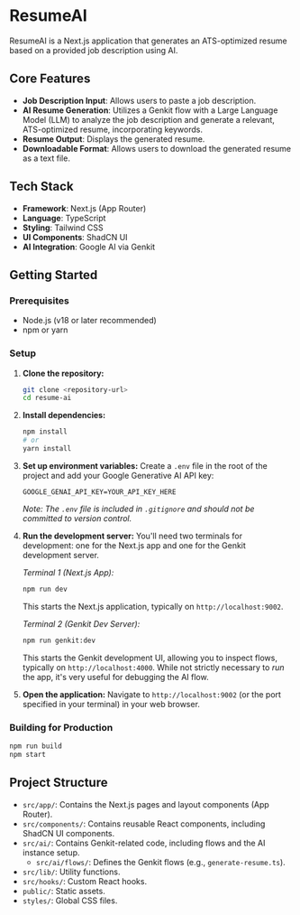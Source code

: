 # ResumeAI

ResumeAI is a Next.js application that generates an ATS-optimized resume based on a provided job description using AI.

## Core Features

-   **Job Description Input**: Allows users to paste a job description.
-   **AI Resume Generation**: Utilizes a Genkit flow with a Large Language Model (LLM) to analyze the job description and generate a relevant, ATS-optimized resume, incorporating keywords.
-   **Resume Output**: Displays the generated resume.
-   **Downloadable Format**: Allows users to download the generated resume as a text file.

## Tech Stack

-   **Framework**: Next.js (App Router)
-   **Language**: TypeScript
-   **Styling**: Tailwind CSS
-   **UI Components**: ShadCN UI
-   **AI Integration**: Google AI via Genkit

## Getting Started

### Prerequisites

-   Node.js (v18 or later recommended)
-   npm or yarn

### Setup

1.  **Clone the repository:**
    ```bash
    git clone <repository-url>
    cd resume-ai
    ```

2.  **Install dependencies:**
    ```bash
    npm install
    # or
    yarn install
    ```

3.  **Set up environment variables:**
    Create a `.env` file in the root of the project and add your Google Generative AI API key:
    ```env
    GOOGLE_GENAI_API_KEY=YOUR_API_KEY_HERE
    ```
    *Note: The `.env` file is included in `.gitignore` and should not be committed to version control.*

4.  **Run the development server:**
    You'll need two terminals for development: one for the Next.js app and one for the Genkit development server.

    *Terminal 1 (Next.js App):*
    ```bash
    npm run dev
    ```
    This starts the Next.js application, typically on `http://localhost:9002`.

    *Terminal 2 (Genkit Dev Server):*
    ```bash
    npm run genkit:dev
    ```
    This starts the Genkit development UI, allowing you to inspect flows, typically on `http://localhost:4000`. While not strictly necessary to *run* the app, it's very useful for debugging the AI flow.

5.  **Open the application:**
    Navigate to `http://localhost:9002` (or the port specified in your terminal) in your web browser.

### Building for Production

```bash
npm run build
npm start
```

## Project Structure

-   `src/app/`: Contains the Next.js pages and layout components (App Router).
-   `src/components/`: Contains reusable React components, including ShadCN UI components.
-   `src/ai/`: Contains Genkit-related code, including flows and the AI instance setup.
    -   `src/ai/flows/`: Defines the Genkit flows (e.g., `generate-resume.ts`).
-   `src/lib/`: Utility functions.
-   `src/hooks/`: Custom React hooks.
-   `public/`: Static assets.
-   `styles/`: Global CSS files.
